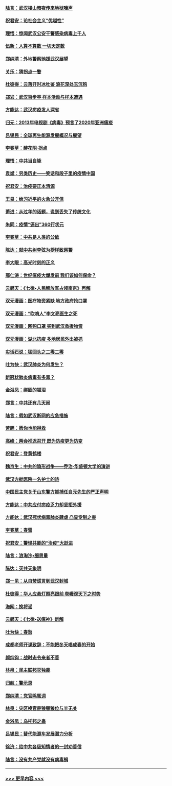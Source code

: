 #### [陆言：武汉楼山暗夜传来地狱嚎声](../pages/nsc993/n11897033.md?t=02262002) 
#### [祝君安：论社会主义“优越性”](../pages/nsc993/n11897005.md?t=02262002) 
#### [理悟：惊闻武汉公安干警感染病毒上千人](../pages/nsc993/n11896947.md?t=02262002) 
#### [伍新：人算不算数 一切天定数](../pages/nsc993/n11893372.md?t=02262002) 
#### [郑纯清：外地警察驰援武汉展望](../pages/nsc993/n11893115.md?t=02262002) 
#### [关乐：猜拐点一瞥](../pages/nsc993/n11893020.md?t=02262002) 
#### [杜彼得：云落开时冰吐鉴 浪花深处玉沉钩](../pages/nsc993/n11892107.md?t=02262002) 
#### [郑岩：武汉百步亭 样本活动与样本遭遇](../pages/nsc993/n11892310.md?t=02262002) 
#### [方能达：武汉疠疫发人深省](../pages/nsc993/n11891376.md?t=02262002) 
#### [归元：2013年电视剧《病毒》预言了2020年亚洲瘟疫](../pages/nsc993/n11891126.md?t=02262002) 
#### [吕锡民：全球再生能源发展概况与展望](../pages/nsc993/n11890613.md?t=02262002) 
#### [李春草：醉花阴·拐点](../pages/nsc993/n11890567.md?t=02262002) 
#### [理悟：中共当自毙](../pages/nsc993/n11890559.md?t=02262002) 
#### [袁斌：另类历史——笑话和段子里的疫情中国](../pages/nsc993/n11889243.md?t=02262002) 
#### [祝君安：治疫要正本清源](../pages/nsc993/n11889085.md?t=02262002) 
#### [王易：给习近平的火急公开信](../pages/nsc993/n11888225.md?t=02262002) 
#### [萧进：从过年的话题，说到丢失了传统文化](../pages/nsc993/n11887732.md?t=02262002) 
#### [朱同：疫情“逼出”360行状元](../pages/nsc993/n11887678.md?t=02262002) 
#### [李春草：中共是人类的公敌](../pages/nsc993/n11887656.md?t=02262002) 
#### [陈达：就中共树李弦为榜样致网警](../pages/nsc993/n11887625.md?t=02262002) 
#### [李大眼：高光时刻的正义](../pages/nsc993/n11887585.md?t=02262002) 
#### [邢仁涛：世纪瘟疫大爆发前 我们该如何保命？](../pages/nsc993/n11887535.md?t=02262002) 
#### [云鹤天：《七律▪人民解放军占领南京》再解](../pages/nsc993/n11887524.md?t=02262002) 
#### [双元漫画：医疗物资紧缺 地方政府抢口罩](../pages/nsc993/n11884744.md?t=02262002) 
#### [双元漫画：“吹哨人”李文亮医生之死](../pages/nsc993/n11884705.md?t=02262002) 
#### [双元漫画：网购口罩 买到武汉救援物资](../pages/nsc993/n11884670.md?t=02262002) 
#### [双元漫画：湖北抗疫 多地居民外出被抓](../pages/nsc993/n11884643.md?t=02262002) 
#### [实话石说：猛回头之二零二零](../pages/nsc993/n11883968.md?t=02262002) 
#### [吐为快：武汉肺炎为何发生？](../pages/nsc993/n11882180.md?t=02262002) 
#### [新冠状肺炎病毒有多毒？](../pages/nsc993/n11881790.md?t=02262002) 
#### [金浴凤：绑匪的猫泪](../pages/nsc993/n11880664.md?t=02262002) 
#### [郑言：中共还有几天闹](../pages/nsc993/n11880645.md?t=02262002) 
#### [陆言：假如武汉断网的应急措施](../pages/nsc993/n11880619.md?t=02262002) 
#### [苦胆：愿你也能得救](../pages/nsc993/n11880601.md?t=02262002) 
#### [高峰：两会推迟召开  既为防疫更为防变](../pages/nsc993/n11879977.md?t=02262002) 
#### [祝君安：登黄鹤楼](../pages/nsc993/n11880583.md?t=02262002) 
#### [魏京生：中共的隐形战争——乔治‧华盛顿大学的演讲](../pages/nsc993/n11879765.md?t=02262002) 
#### [武汉方舱医院一名护士的诗](../pages/nsc993/n11878480.md?t=02262002) 
#### [中国民主党关于山东警方抓捕任自元先生的严正声明](../pages/nsc993/n11877506.md?t=02262002) 
#### [方能达：中共应付疠疫乏力却坚拒外援](../pages/nsc993/n11877497.md?t=02262002) 
#### [方能达：武汉冠状病毒肺炎肆虐 凸显专制之害](../pages/nsc993/n11877475.md?t=02262002) 
#### [李春草：春雷](../pages/nsc993/n11876287.md?t=02262002) 
#### [祝君安：警惕共匪的“治疫”大跃进](../pages/nsc993/n11876084.md?t=02262002) 
#### [陆言：浪淘沙•细思量](../pages/nsc993/n11876071.md?t=02262002) 
#### [陈达：灭共天象明](../pages/nsc993/n11876063.md?t=02262002) 
#### [郑一见：从自焚谎言到武汉封城](../pages/nsc993/n11875621.md?t=02262002) 
#### [杜彼得：华人应悬灯照亮跟前 卷幔观天下之时势](../pages/nsc993/n11874822.md?t=02262002) 
#### [海网：换将谣](../pages/nsc993/n11873712.md?t=02262002) 
#### [云鹤天：《七律▪送瘟神》新解](../pages/nsc993/n11873598.md?t=02262002) 
#### [吐为快：春愁](../pages/nsc993/n11872801.md?t=02262002) 
#### [成都老师开课致辞：不能把冬天唱成春的开始](../pages/nsc993/n11872653.md?t=02262002) 
#### [颜纯钩：战时态令来者不善](../pages/nsc993/n11872011.md?t=02262002) 
#### [林泉：民主联邦灭独裁](../pages/nsc993/n11870998.md?t=02262002) 
#### [归航：警示录](../pages/nsc993/n11870963.md?t=02262002) 
#### [郑纯清：党官鸣冤词](../pages/nsc993/n11870938.md?t=02262002) 
#### [林泉：灾区换官是狼替狼位与羊无关](../pages/nsc993/n11870896.md?t=02262002) 
#### [金浴凤：乌托邦之蛊](../pages/nsc993/n11870879.md?t=02262002) 
#### [吕锡民：替代能源车发展潜力分析](../pages/nsc993/n11870656.md?t=02262002) 
#### [徐济：给中共各级知情者的一封劝善信](../pages/nsc993/n11868561.md?t=02262002) 
#### [陆言：没有共产党就没有病毒祸](../pages/nsc993/n11868232.md?t=02262002) 

----
#### [ >>> 更早内容 <<< ](../indexes/nsc993-earlier.md)
